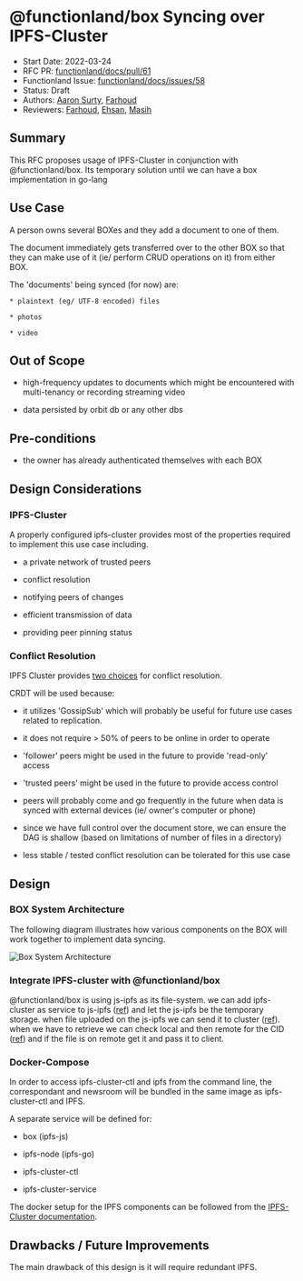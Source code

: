 # @functionland/box Syncing over IPFS-Cluster
- Start Date: 2022-03-24
- RFC PR: [functionland/docs/pull/61](https://github.com/functionland/docs/pull/61)
- Functionland Issue: [functionland/docs/issues/58](https://github.com/functionland/docs/issues/58)
- Status: Draft
- Authors: [Aaron Surty](https://github.com/gitaaron), [Farhoud](https://github.com/farhoud)
- Reviewers: [Farhoud](https://github.com/farhoud), [Ehsan](https://github.com/ehsan6sha), [Masih](https://github.com/orgs/functionland/people/masih)
## Summary

This RFC proposes usage of IPFS-Cluster in conjunction with @functionland/box. Its temporary solution until we can have
a box implementation in go-lang

## Use Case

A person owns several BOXes and they add a document to one of them.

The document immediately gets transferred over to the other BOX so that they can make use of it (ie/ perform CRUD operations on it) from either BOX.

The 'documents' being synced (for now) are:

    * plaintext (eg/ UTF-8 encoded) files

    * photos

    * video

## Out of Scope

* high-frequency updates to documents which might be encountered with multi-tenancy or recording streaming video

* data persisted by orbit db or any other dbs

## Pre-conditions
[pre-conditions]: #pre-conditions

* the owner has already authenticated themselves with each BOX

## Design Considerations

### IPFS-Cluster

A properly configured ipfs-cluster provides most of the properties required to implement this use case including.

  * a private network of trusted peers

  * conflict resolution

  * notifying peers of changes

  * efficient transmission of data

  * providing peer pinning status

### Conflict Resolution

IPFS Cluster provides [two choices](https://cluster.ipfs.io/documentation/guides/consensus/) for conflict resolution.

CRDT will be used because:

  * it utilizes 'GossipSub' which will probably be useful for future use cases related to replication.

  * it does not require > 50% of peers to be online in order to operate

  * 'follower' peers might be used in the future to provide 'read-only' access

  * 'trusted peers' might be used in the future to provide access control

  * peers will probably come and go frequently in the future when data is synced with external devices (ie/ owner's computer or phone)

  * since we have full control over the document store, we can ensure the DAG is shallow (based on limitations of number of files in a directory)

  * less stable / tested conflict resolution can be tolerated for this use case

## Design
### BOX System Architecture

The following diagram illustrates how  various components on the BOX will work together to implement data syncing.


![Box System Architecture](/diagrams/fula-data-sync-architecture.png)


### Integrate IPFS-cluster with @functionland/box

@functionland/box is using js-ipfs as its file-system. we can add ipfs-cluster as service to js-ipfs ([ref](https://github.com/ipfs/js-ipfs/blob/master/docs/core-api/PIN.md#ipfspinremoteserviceaddname-options)) and let the js-ipfs be the temporary storage.
when file uploaded on the js-ipfs we can send it to cluster ([ref](https://github.com/ipfs/js-ipfs/blob/master/docs/core-api/PIN.md#ipfspinremoteaddcid-options)).
when we have to retrieve we can check local and then remote for the CID ([ref](https://github.com/ipfs/js-ipfs/blob/master/docs/core-api/PIN.md#ipfspinremotelsoptions))
and if the file is on remote get it and pass it to client.

### Docker-Compose

In order to access ipfs-cluster-ctl and ipfs from the command line, the correspondant and newsroom will be bundled in the same image as ipfs-cluster-ctl and IPFS.

A separate service will be defined for:

  * box (ipfs-js)
  
  * ipfs-node (ipfs-go)

  * ipfs-cluster-ctl

  * ipfs-cluster-service

The docker setup for the IPFS components can be followed from the  [IPFS-Cluster documentation](http://cluster.ipfs.io.ipns.localhost:8080/documentation/deployment/automations/#docker).


## Drawbacks / Future Improvements
The main drawback of this design is it will require redundant IPFS.
